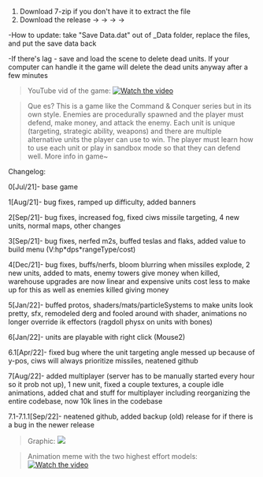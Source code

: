 1. Download 7-zip if you don't have it to extract the file
2. Download the release      →         →         →         →

-How to update: take "Save Data.dat" out of _Data folder, replace the files, and put the save data back

-If there's lag - save and load the scene to delete dead units. If your computer can handle it the game will delete the dead units anyway after a few minutes
>YouTube vid of the game:
 [![Watch the video](https://img.youtube.com/vi/bhBU9up2XFo/maxresdefault.jpg)](https://youtu.be/bhBU9up2XFo)


>Que es?
This is a game like the Command & Conquer series but in its own style. Enemies are procedurally spawned and the player must defend, make money, and attack the enemy. Each unit is unique (targeting, strategic ability, weapons) and there are multiple alternative units the player can use to win. The player must learn how to use each unit or play in sandbox mode so that they can defend well. More info in game~



Changelog:

0[Jul/21]- base game

1[Aug/21]- bug fixes, ramped up difficulty, added banners

2[Sep/21]- bug fixes, increased fog, fixed ciws missile targeting, 4 new units, 
 normal maps, other changes
 
3[Sep/21]- bug fixes, nerfed m2s, buffed teslas and flaks, added value to build menu 
 (V:hp\*dps\*rangeType/cost)
 
4[Dec/21]- bug fixes, buffs/nerfs, bloom blurring when missiles explode, 2 new units, 
 added to mats, enemy towers give money when killed, warehouse upgrades are now linear and
 expensive units cost less to make up for this as well as enemies killed giving money
 
5[Jan/22]- buffed protos, shaders/mats/particleSystems to make units look pretty, sfx, 
 remodeled derg and fooled around with shader, animations no longer override ik effectors (ragdoll physx
 on units with bones)
 
6[Jan/22]- units are playable with right click (Mouse2)

6.1[Apr/22]- fixed bug where the unit targeting angle messed up because of y-pos, ciws will always prioritize
 missiles, neatened github
 
7[Aug/22]- added multiplayer (server has to be manually started every hour so it prob not up),
1 new unit, fixed a couple textures, a couple idle animations, added chat and stuff for multiplayer including
reorganizing the entire codebase, now 10k lines in the codebase

7.1-7.1.1[Sep/22]- neatened github, added backup (old) release for if there is a bug in the newer release
 
>Graphic:
![](https://github.com/Turtles11895/Direct-and-Defend-Turtles/blob/main/direct_graphic.gif)

>Animation meme with the two highest effort models:
[![Watch the video](https://img.youtube.com/vi/rjMGMiIAWcg/maxresdefault.jpg)](https://youtu.be/rjMGMiIAWcg)







